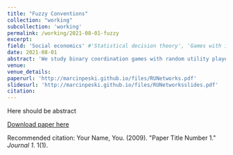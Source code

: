```yaml
---
title: "Fuzzy Conventions"
collection: "working"
subcollection: 'working'
permalink: /working/2021-08-01-fuzzy
excerpt: 
field: 'Social economics' #'Statistical decision theory', 'Games with incomplete information', 'Dynamic Games', 'Social economics'
date: 2021-08-01
abstract: 'We study binary coordination games with random utility played in networks. A typical equilibrium is fuzzy - it has positive fractions of agents playing each action. The set of average behaviors that may arise in an equilibrium typically depends on the network. The largest set (in the set inclusion sense) is achieved by a network that consists of a large number of copies of a large complete graph. The smallest set (in the set inclusion sense) is achieved on a lattice-type network. It consists of a single outcome that corresponds to a novel version of risk dominance that is appropriate for games with random utility.'
venue:
venue_details:
paperurl: 'http://marcinpeski.github.io/files/RUNetworks.pdf'
slidesurl: 'http://marcinpeski.github.io/files/RUNetworksslides.pdf'
citation: 
---
```

Here should be abstract

[Download paper here](http://academicpages.github.io/files/paper1.pdf)

Recommended citation: Your Name, You. (2009). "Paper Title Number 1." <i>Journal 1</i>. 1(1).